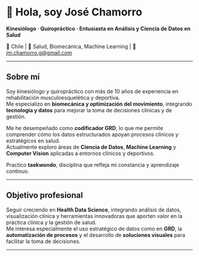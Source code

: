 # 👋 Hola, soy José Chamorro

**Kinesiólogo · Quiropráctico · Entusiasta en Análisis y Ciencia de Datos en Salud**

📍 Chile | 💼 Salud, Biomecánica, Machine Learning | 📧 jm.chamorro.g@gmail.com

---

## Sobre mí

Soy kinesiólogo y quiropráctico con más de 10 años de experiencia en rehabilitación musculoesquelética y deportiva.  
Me especializo en **biomecánica y optimización del movimiento**, integrando **tecnología y datos** para mejorar la toma de decisiones clínicas y de gestión.  

Me he desempeñado como **codificador GRD**, lo que me permite comprender cómo los datos estructurados apoyan procesos clínicos y estratégicos en salud.  
Actualmente exploro áreas de **Ciencia de Datos**, **Machine Learning** y **Computer Vision** aplicadas a entornos clínicos y deportivos.

Practico **taekwondo**, disciplina que refleja mi constancia y aprendizaje continuo.

---

## Objetivo profesional

Seguir creciendo en **Health Data Science**, integrando análisis de datos, visualización clínica y herramientas innovadoras que aporten valor en la práctica clínica y la gestión de salud.  
Me interesa especialmente el uso estratégico de datos como en **GRD**, la **automatización de procesos** y el desarrollo de **soluciones visuales** para facilitar la toma de decisiones.

---
